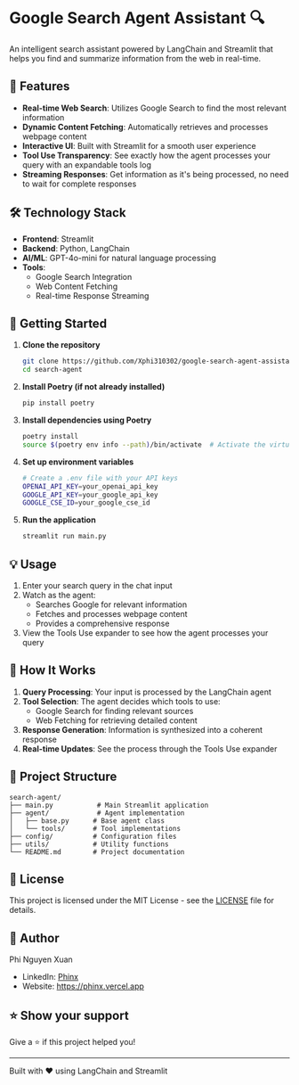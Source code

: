 # Google Search Agent Assistant 🔍

An intelligent search assistant powered by LangChain and Streamlit that helps you find and summarize information from the web in real-time.

## 🌟 Features

- **Real-time Web Search**: Utilizes Google Search to find the most relevant information
- **Dynamic Content Fetching**: Automatically retrieves and processes webpage content
- **Interactive UI**: Built with Streamlit for a smooth user experience
- **Tool Use Transparency**: See exactly how the agent processes your query with an expandable tools log
- **Streaming Responses**: Get information as it's being processed, no need to wait for complete responses

## 🛠️ Technology Stack

- **Frontend**: Streamlit
- **Backend**: Python, LangChain
- **AI/ML**: GPT-4o-mini for natural language processing
- **Tools**: 
  - Google Search Integration
  - Web Content Fetching
  - Real-time Response Streaming

## 🚀 Getting Started

1. **Clone the repository**
   ```bash
   git clone https://github.com/Xphi310302/google-search-agent-assistant.git
   cd search-agent
   ```

2. **Install Poetry (if not already installed)**
   ```bash
   pip install poetry
   ```

3. **Install dependencies using Poetry**
   ```bash
   poetry install
   source $(poetry env info --path)/bin/activate  # Activate the virtual environment
   ```

4. **Set up environment variables**
   ```bash
   # Create a .env file with your API keys
   OPENAI_API_KEY=your_openai_api_key
   GOOGLE_API_KEY=your_google_api_key
   GOOGLE_CSE_ID=your_google_cse_id
   ```

5. **Run the application**
   ```bash
   streamlit run main.py
   ```

## 💡 Usage

1. Enter your search query in the chat input
2. Watch as the agent:
   - Searches Google for relevant information
   - Fetches and processes webpage content
   - Provides a comprehensive response
3. View the Tools Use expander to see how the agent processes your query

## 🔄 How It Works

1. **Query Processing**: Your input is processed by the LangChain agent
2. **Tool Selection**: The agent decides which tools to use:
   - Google Search for finding relevant sources
   - Web Fetching for retrieving detailed content
3. **Response Generation**: Information is synthesized into a coherent response
4. **Real-time Updates**: See the process through the Tools Use expander

## 📝 Project Structure

```
search-agent/
├── main.py           # Main Streamlit application
├── agent/            # Agent implementation
│   ├── base.py      # Base agent class
│   └── tools/       # Tool implementations
├── config/          # Configuration files
├── utils/           # Utility functions
└── README.md        # Project documentation
```

## 📄 License

This project is licensed under the MIT License - see the [LICENSE](LICENSE) file for details.

## 👤 Author

Phi Nguyen Xuan
- LinkedIn: [Phinx](https://www.linkedin.com/in/phinx/)
- Website: https://phinx.vercel.app

## ⭐️ Show your support

Give a ⭐️ if this project helped you!

---
Built with ❤️ using LangChain and Streamlit